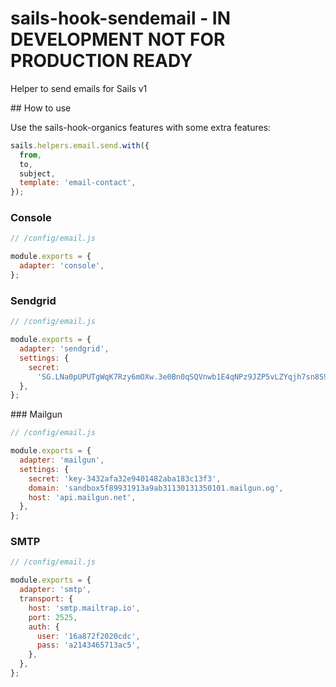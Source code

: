 # sails-hook-sendemail - IN DEVELOPMENT NOT FOR PRODUCTION READY

Helper to send emails for Sails v1

## How to use

Use the sails-hook-organics features with some extra features:

```js
sails.helpers.email.send.with({
  from,
  to,
  subject,
  template: 'email-contact',
});
```

### Console

```js
// /config/email.js

module.exports = {
  adapter: 'console',
};
```

### Sendgrid

```js
// /config/email.js

module.exports = {
  adapter: 'sendgrid',
  settings: {
    secret:
      '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',
  },
};
```

### Mailgun

```js
// /config/email.js

module.exports = {
  adapter: 'mailgun',
  settings: {
    secret: 'key-3432afa32e9401482aba183c13f3',
    domain: 'sandbox5f89931913a9ab31130131350101.mailgun.og',
    host: 'api.mailgun.net',
  },
};
```

### SMTP

```js
// /config/email.js

module.exports = {
  adapter: 'smtp',
  transport: {
    host: 'smtp.mailtrap.io',
    port: 2525,
    auth: {
      user: '16a872f2020cdc',
      pass: 'a2143465713ac5',
    },
  },
};
```
